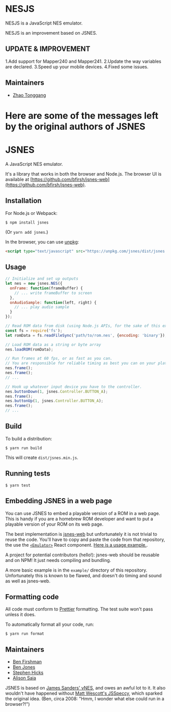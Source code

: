 # NESJS

NESJS is a JavaScript NES emulator.

NESJS is an improvement based on JSNES.

## UPDATE & IMPROVEMENT

1.Add support for Mapper240 and Mapper241.
2.Update the way variables are declared.
3.Speed up your mobile devices.
4.Fixed some issues.

## Maintainers
- [Zhao Tonggang](https://github.com/ZhaoTonggang)

# Here are some of the messages left by the original authors of JSNES

# JSNES

A JavaScript NES emulator.

It's a library that works in both the browser and Node.js. The browser UI is available at [https://github.com/bfirsh/jsnes-web](https://github.com/bfirsh/jsnes-web).

## Installation

For Node.js or Webpack:

    $ npm install jsnes

(Or `yarn add jsnes`.)

In the browser, you can use [unpkg](https://unpkg.com):

```html
<script type="text/javascript" src="https://unpkg.com/jsnes/dist/jsnes.min.js"></script>
```

## Usage

```javascript
// Initialize and set up outputs
let nes = new jsnes.NES({
  onFrame: function(frameBuffer) {
    // ... write frameBuffer to screen
  },
  onAudioSample: function(left, right) {
    // ... play audio sample
  }
});

// Read ROM data from disk (using Node.js APIs, for the sake of this example)
const fs = require('fs');
let romData = fs.readFileSync('path/to/rom.nes', {encoding: 'binary'});

// Load ROM data as a string or byte array
nes.loadROM(romData);

// Run frames at 60 fps, or as fast as you can.
// You are responsible for reliable timing as best you can on your platform.
nes.frame();
nes.frame();
// ...

// Hook up whatever input device you have to the controller.
nes.buttonDown(1, jsnes.Controller.BUTTON_A);
nes.frame();
nes.buttonUp(1, jsnes.Controller.BUTTON_A);
nes.frame();
// ...
```

## Build

To build a distribution:

    $ yarn run build

This will create `dist/jsnes.min.js`.

## Running tests

    $ yarn test

## Embedding JSNES in a web page

You can use JSNES to embed a playable version of a ROM in a web page. This is handy if you are a homebrew ROM developer and want to put a playable version of your ROM on its web page.

The best implementation is [jsnes-web](https://github.com/bfirsh/jsnes-web) but unfortunately it is not trivial to reuse the code. You'll have to copy and paste the code from that repository, the use the [`<Emulator>`](https://github.com/bfirsh/jsnes-web/blob/master/src/Emulator.js) React component. [Here is a usage example.](https://github.com/bfirsh/jsnes-web/blob/d3c35eec11986412626cbd08668dbac700e08751/src/RunPage.js#L119-L125).

A project for potential contributors (hello!): jsnes-web should be reusable and on NPM! It just needs compiling and bundling.

A more basic example is in the `example/` directory of this repository. Unfortunately this is known to be flawed, and doesn't do timing and sound as well as jsnes-web.

## Formatting code

All code must conform to [Prettier](https://prettier.io/) formatting. The test suite won't pass unless it does.

To automatically format all your code, run:

    $ yarn run format

## Maintainers

- [Ben Firshman](http://github.com/bfirsh)
- [Ben Jones](https://github.com/BenShelton)
- [Stephen Hicks](https://github.com/shicks)
- [Alison Saia](https://github.com/allie)

JSNES is based on [James Sanders' vNES](https://github.com/bfirsh/vNES), and owes an awful lot to it. It also wouldn't have happened without [Matt Wescott's JSSpeccy](http://jsspeccy.zxdemo.org/), which sparked the original idea. (Ben, circa 2008: "Hmm, I wonder what else could run in a browser?!")

